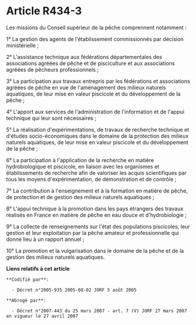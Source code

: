 # Article R434-3

Les missions du Conseil supérieur de la pêche comprennent notamment :

1° La gestion des agents de l'établissement commissionnés par décision ministérielle ;

2° L'assistance technique aux fédérations départementales des associations agréées de pêche et de pisciculture et aux
associations agréées de pêcheurs professionnels ;

3° La participation aux travaux entrepris par les fédérations et associations agréées de pêche en vue de l'aménagement des
milieux naturels aquatiques, de leur mise en valeur piscicole et du développement de la pêche ;

4° L'apport aux services de l'administration de l'information et de l'appui technique qui leur sont nécessaires ;

5° La réalisation d'expérimentations, de travaux de recherche technique et d'études socio-économiques dans le domaine de la
protection des milieux naturels aquatiques, de leur mise en valeur piscicole et du développement de la pêche ;

6° La participation à l'application de la recherche en matière hydrobiologique et piscicole, en liaison avec les organismes
et établissements de recherche afin de valoriser les acquis scientifiques par tous les moyens d'expérimentation, de
démonstration et de contrôle ;

7° La contribution à l'enseignement et à la formation en matière de pêche, de protection et de gestion des milieux naturels
aquatiques ;

8° L'appui technique à la promotion dans les pays étrangers des travaux réalisés en France en matière de pêche en eau douce
et d'hydrobiologie ;

9° La collecte de renseignements sur l'état des populations piscicoles, leur gestion et leur exploitation par la pêche
amateur et professionnelle qui donne lieu à un rapport annuel ;

10° La promotion et la vulgarisation dans le domaine de la pêche et de la gestion des milieux naturels aquatiques.

**Liens relatifs à cet article**

	**Codifié par**:

	  - Décret n°2005-935 2005-08-02 JORF 5 août 2005

	**Abrogé par**:

	  - Décret n°2007-443 du 25 mars 2007 - art. 7 (V) JORF 27 mars 2007 en vigueur le 27 avril 2007
